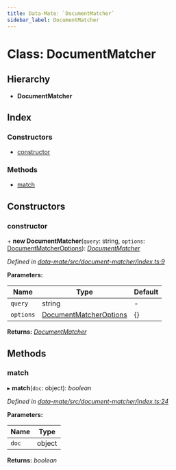 ```yaml
---
title: Data-Mate: `DocumentMatcher`
sidebar_label: DocumentMatcher
---
```


# Class: DocumentMatcher

## Hierarchy

* **DocumentMatcher**

## Index

### Constructors

* [constructor](documentmatcher.md#constructor)

### Methods

* [match](documentmatcher.md#match)

## Constructors

###  constructor

\+ **new DocumentMatcher**(`query`: string, `options`: [DocumentMatcherOptions](../interfaces/documentmatcheroptions.md)): *[DocumentMatcher](documentmatcher.md)*

*Defined in [data-mate/src/document-matcher/index.ts:9](https://github.com/terascope/teraslice/blob/653cf7530/packages/data-mate/src/document-matcher/index.ts#L9)*

**Parameters:**

Name | Type | Default |
------ | ------ | ------ |
`query` | string | - |
`options` | [DocumentMatcherOptions](../interfaces/documentmatcheroptions.md) |  {} |

**Returns:** *[DocumentMatcher](documentmatcher.md)*

## Methods

###  match

▸ **match**(`doc`: object): *boolean*

*Defined in [data-mate/src/document-matcher/index.ts:24](https://github.com/terascope/teraslice/blob/653cf7530/packages/data-mate/src/document-matcher/index.ts#L24)*

**Parameters:**

Name | Type |
------ | ------ |
`doc` | object |

**Returns:** *boolean*
